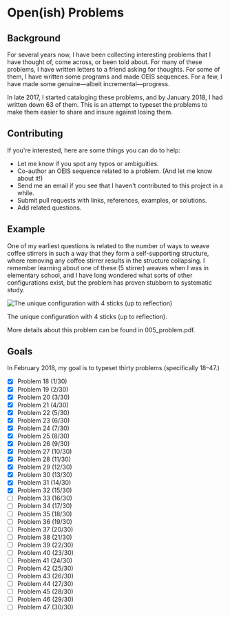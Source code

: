 # Open(ish) Problems
## Background
  For several years now, I have been collecting interesting problems that I have thought of, come across, or been told about.
  For many of these problems, I have written letters to a friend asking for thoughts.
  For some of them, I have written some programs and made OEIS sequences.
  For a few, I have made some genuine—albeit incremental—progress.

  In late 2017, I started cataloging these problems, and by January 2018, I had written down 63 of them.
  This is an attempt to typeset the problems to make them easier to share and insure against losing them.

## Contributing
  If you're interested, here are some things you can do to help:
  * Let me know if you spot any typos or ambiguities.
  * Co-author an OEIS sequence related to a problem. (And let me know about it!)
  * Send me an email if you see that I haven't contributed to this project in a while.
  * Submit pull requests with links, references, examples, or solutions.
  * Add related questions.

## Example
  One of my earliest questions is related to the number of ways to weave coffee stirrers
  in such a way that they form a self-supporting structure,
  where removing any coffee stirrer results in the structure collapsing.
  I remember learning about one of these (5 stirrer) weaves when I was in elementary school,
  and I have long wondered what sorts of other configurations exist,
  but the problem has proven stubborn to systematic study.

  ![The unique configuration with 4 sticks (up to reflection)](https://imgur.com/MgruEht.png)

  The unique configuration with 4 sticks (up to reflection).

  More details about this problem can be found in 005_problem.pdf.

## Goals
  In February 2018, my goal is to typeset thirty problems (specifically 18–47.)

- [x] Problem 18 (1/30)
- [x] Problem 19 (2/30)
- [x] Problem 20 (3/30)
- [x] Problem 21 (4/30)
- [x] Problem 22 (5/30)
- [x] Problem 23 (6/30)
- [x] Problem 24 (7/30)
- [x] Problem 25 (8/30)
- [x] Problem 26 (9/30)
- [x] Problem 27 (10/30)
- [x] Problem 28 (11/30)
- [x] Problem 29 (12/30)
- [x] Problem 30 (13/30)
- [x] Problem 31 (14/30)
- [x] Problem 32 (15/30)
- [ ] Problem 33 (16/30)
- [ ] Problem 34 (17/30)
- [ ] Problem 35 (18/30)
- [ ] Problem 36 (19/30)
- [ ] Problem 37 (20/30)
- [ ] Problem 38 (21/30)
- [ ] Problem 39 (22/30)
- [ ] Problem 40 (23/30)
- [ ] Problem 41 (24/30)
- [ ] Problem 42 (25/30)
- [ ] Problem 43 (26/30)
- [ ] Problem 44 (27/30)
- [ ] Problem 45 (28/30)
- [ ] Problem 46 (29/30)
- [ ] Problem 47 (30/30)
